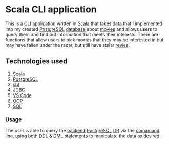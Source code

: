 # Scala CLI application

This is a [CLI](https://en.wikipedia.org/wiki/Command-line_interface) application written in [Scala](https://www.scala-lang.org/) that takes data that I implemented into my created [PostgreSQL](https://www.postgresql.org/) [database](https://www.oracle.com/database/what-is-database/) about [movies](https://www.imdb.com/) and allows users to query them and find out information that meets their interests. There are functions that allow users to pick movies that they may be interested in but may have fallen under the radar, but still have stelar [revies](https://www.metacritic.com/).

## Technologies used

1. [Scala](https://www.scala-lang.org/)
2. [PostgreSQL](https://www.postgresql.org/)
3. [sbt](https://www.scala-sbt.org/)
4. [JDBC](https://docs.oracle.com/javase/tutorial/jdbc/basics/index.html)
5. [VS Code](https://code.visualstudio.com/)
6. [OOP](https://en.wikipedia.org/wiki/Object-oriented_programming)
7. [SQL](https://en.wikipedia.org/wiki/SQL)

### Usage

The user is able to query the [backend](https://en.wikipedia.org/wiki/Frontend_and_backend) [PostgreSQL](https://www.postgresql.org/) [DB](https://www.oracle.com/database/what-is-database/) via the [comamand line](https://en.wikipedia.org/wiki/Command-line_interface), using both [DDL](https://en.wikipedia.org/wiki/Data_definition_language) & [DML](https://en.wikipedia.org/wiki/Data_manipulation_language) statements to manipulate the data as desired.
